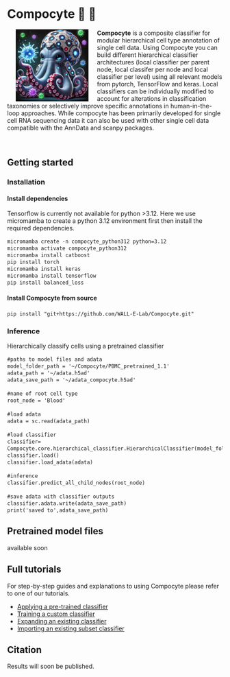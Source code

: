 # Compocyte 🐙 🎯

<img src="https://github.com/WALL-E-Lab/Compocyte/blob/main/Compocyte.png" alt="Logo" width="170" align="left" hspace="20"/>

<strong>Compocyte</strong>
is a composite classifier for modular hierarchical cell type annotation of single cell data. Using Compocyte you can build different hierarchical classifier architectures (local classifier per parent node, local classifer per node and local classifier per level) using all relevant models from pytorch, TensorFlow and keras. Local classifiers can be individually modified to account for alterations in classification taxonomies or selectively improve specific annotations in human-in-the-loop approaches. While compocyte has been primarily developed for single cell RNA sequencing data it can also be used with other single cell data compatible with the AnnData and scanpy packages.<br>

<br clear="all" />

## Getting started

### Installation

#### Install dependencies

Tensorflow is currently not available for python >3.12. Here we use micromamba to create a python 3.12 environment first then install the required dependencies.

```
micromamba create -n compocyte_python312 python=3.12
micromamba activate compocyte_python312
micromamba install catboost
pip install torch
micromamba install keras
micromamba install tensorflow
pip install balanced_loss
```

#### Install Compocyte from source

`pip install "git+https://github.com/WALL-E-Lab/Compocyte.git"`

### Inference 

Hierarchically classify cells using a pretrained classifier

```
#paths to model files and adata
model_folder_path = '~/Compocyte/PBMC_pretrained_1.1'
adata_path = '~/adata.h5ad'
adata_save_path = '~/adata_compocyte.h5ad'

#name of root cell type
root_node = 'Blood'

#load adata
adata = sc.read(adata_path)

#load classifier 
classifier= Compocyte.core.hierarchical_classifier.HierarchicalClassifier(model_folder_path)
classifier.load()
classifier.load_adata(adata)

#inference
classifier.predict_all_child_nodes(root_node)

#save adata with classifier outputs
classifier.adata.write(adata_save_path)
print('saved to',adata_save_path)
```

## Pretrained model files

available soon

## Full tutorials

For step-by-step guides and explanations to using Compocyte please refer to one of our tutorials.

- [Applying a pre-trained classifier]()
- [Training a custom classifier](https://colab.research.google.com/drive/1dVSAYgS4yY5ydIA1d-1rqYuIhVAfQI5-?usp=sharing)
- [Expanding an existing classifier]()
- [Importing an existing subset classifier]()

## Citation

Results will soon be published.
